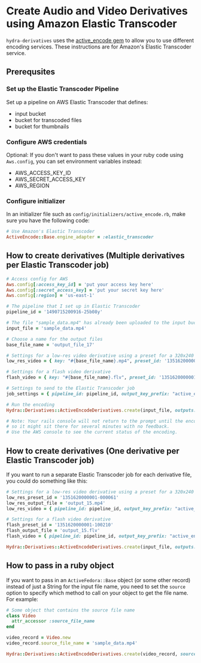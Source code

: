 # Create Audio and Video Derivatives using Amazon Elastic Transcoder

`hydra-derivatives` uses the
[active\_encode gem](https://github.com/projecthydra-labs/active_encode)
to allow you to use different encoding services.
These instructions are for Amazon's Elastic Transcoder service.

## Prerequsites

### Set up the Elastic Transcoder Pipeline

Set up a pipeline on AWS Elastic Transcoder that defines:

* input bucket
* bucket for transcoded files
* bucket for thumbnails

### Configure AWS credentials

Optional: If you don't want to pass these values in your ruby code using `Aws.config`, you can set environment variables instead:

* AWS\_ACCESS\_KEY\_ID
* AWS\_SECRET\_ACCESS\_KEY
* AWS\_REGION

### Configure initializer

In an initializer file such as `config/initializers/active_encode.rb`, make sure you have the following code:

```ruby
# Use Amazon's Elastic Transcoder
ActiveEncode::Base.engine_adapter = :elastic_transcoder
```

## How to create derivatives (Multiple derivatives per Elastic Transcoder job)

```ruby
# Access config for AWS
Aws.config[:access_key_id] = 'put your access key here'
Aws.config[:secret_access_key] = 'put your secret key here'
Aws.config[:region] = 'us-east-1'

# The pipeline that I set up in Elastic Transcoder
pipeline_id = '1490715200916-25b08y'

# The file "sample_data.mp4" has already been uploaded to the input bucket for my pipeline.
input_file = 'sample_data.mp4'

# Choose a name for the output files
base_file_name = 'output_file_17'

# Settings for a low-res video derivative using a preset for a 320x240 resolution mp4 file
low_res_video = { key: "#{base_file_name}.mp4", preset_id: '1351620000001-000061' }

# Settings for a flash video derivative
flash_video = { key: "#{base_file_name}.flv", preset_id: '1351620000001-100210' }

# Settings to send to the Elastic Transcoder job
job_settings = { pipeline_id: pipeline_id, output_key_prefix: "active_encode-demo_app/", outputs: [low_res_video, flash_video] }

# Run the encoding
Hydra::Derivatives::ActiveEncodeDerivatives.create(input_file, outputs: [job_settings])

# Note: Your rails console will not return to the prompt until the encoding is complete,
# so it might sit there for several minutes with no feedback.
# Use the AWS console to see the current status of the encoding.
```

## How to create derivatives (One derivative per Elastic Transcoder job)

If you want to run a separate Elastic Transcoder job for each derivative file, you could do something like this:

```ruby
# Settings for a low-res video derivative using a preset for a 320x240 resolution mp4 file.
low_res_preset_id = '1351620000001-000061'
low_res_output_file = 'output_15.mp4'
low_res_video = { pipeline_id: pipeline_id, output_key_prefix: "active_encode-demo_app/", outputs: [{ key: low_res_output_file, preset_id: low_res_preset_id }] }

# Settings for a flash video derivative
flash_preset_id = '1351620000001-100210'
flash_output_file = 'output_15.flv'
flash_video = { pipeline_id: pipeline_id, output_key_prefix: "active_encode-demo_app/", outputs: [{ key: flash_output_file, preset_id: flash_preset_id }] }

Hydra::Derivatives::ActiveEncodeDerivatives.create(input_file, outputs: [low_res_video, flash_video])
```

## How to pass in a ruby object

If you want to pass in an `ActiveFedora::Base` object (or some other record) instead of just a String for the input file name, you need to set the `source` option to specify which method to call on your object to get the file name.  For example:

```ruby
# Some object that contains the source file name
class Video
  attr_accessor :source_file_name
end

video_record = Video.new
video_record.source_file_name = 'sample_data.mp4'

Hydra::Derivatives::ActiveEncodeDerivatives.create(video_record, source: :source_file_name, outputs: [low_res_video])
```

